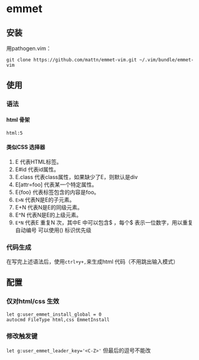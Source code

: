 # emmet

## 安装
用pathogen.vim：
```
git clone https://github.com/mattn/emmet-vim.git ~/.vim/bundle/emmet-vim
```

## 使用
### 语法
#### html 骨架
`html:5`

#### 类似CSS 选择器
1. E 代表HTML标签。
2. E#id 代表id属性。
3. E.class 代表class属性，如果缺少了E，则默认是div
4. E[attr=foo] 代表某一个特定属性。
5. E{foo} 代表标签包含的内容是foo。
6. `E>N` 代表N是E的子元素。
7. E+N 代表N是E的同级元素。
8. E^N 代表N是E的上级元素。
9. `E*N` 代表E 重复N 次，其中E 中可以包含$ ，每个$ 表示一位数字，用以重复自动编号
可以使用() 标识优先级

### 代码生成
在写完上述语法后，使用`ctrl+y+,`来生成html 代码（不用跳出输入模式）

## 配置
### 仅对html/css 生效
```
let g:user_emmet_install_global = 0
autocmd FileType html,css EmmetInstall
```

### 修改触发键
`let g:user_emmet_leader_key='<C-Z>'`
但最后的逗号不能改


